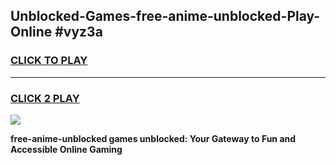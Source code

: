 
## Unblocked-Games-free-anime-unblocked-Play-Online #vyz3a
<h3>
<a href="https://news.freeplayer.one?title=free-anime-unblocked&ref=3">CLICK TO PLAY</a></h3>
<hr>

<h3>
<a href="https://news.freeplayer.one?title=free-anime-unblocked&ref=3">CLICK 2 PLAY</a>
  
</h3>

<a href="https://news.freeplayer.one?title=free-anime-unblocked&ref=3"><img src="https://clearcache.store/games.png"></a>


**free-anime-unblocked games unblocked: Your Gateway to Fun and Accessible Online Gaming**
